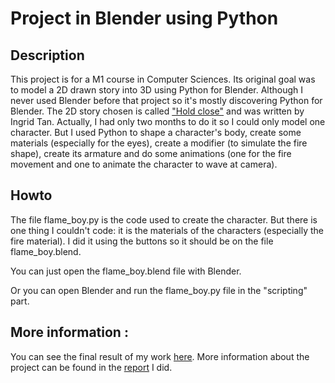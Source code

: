 # Project in Blender using Python

## Description

This project is for a M1 course in Computer Sciences. Its original goal was to model a 2D drawn story into 3D using Python for Blender. Although I never used Blender before that project so it's mostly discovering Python for Blender. The 2D story chosen is called ["Hold close"](images_comic_book) and was written by Ingrid Tan. Actually, I had only two months to do it so I could only model one character. But I used Python to shape a character's body, create some materials (especially for the eyes), create a modifier (to simulate the fire shape), create its armature and do some animations (one for the fire movement and one to animate the character to wave at camera).

## Howto

The file flame_boy.py is the code used to create the character. But there is one thing I couldn't code: it is the materials of the characters (especially the fire material). I did it using the buttons so it should be on the file flame_boy.blend. 

You can just open the flame_boy.blend file with Blender. 

Or you can open Blender and run the flame_boy.py file in the "scripting" part.

## More information :

You can see the final result of my work [here](project_rendering.mp4). More information about the project can be found in the [report](IG3D_REPORT) I did.
